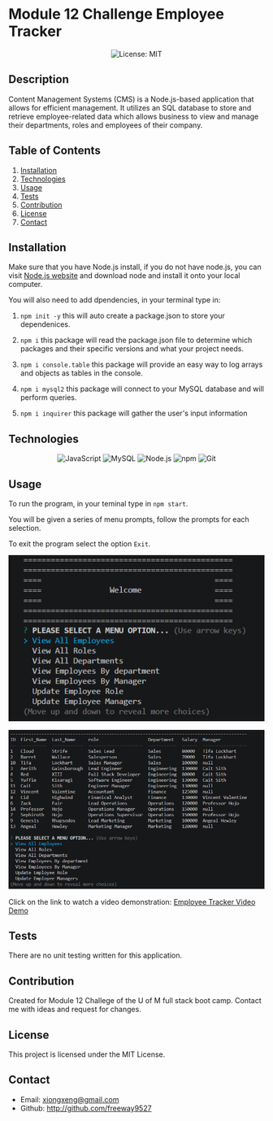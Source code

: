 # Module 12 Challenge Employee Tracker
<p align="center">
  <img src="https://img.shields.io/badge/License-MIT-blue" alt="License: MIT">
</p>

## Description
Content Management Systems (CMS) is a Node.js-based application that allows for efficient management. It utilizes an SQL database to store and retrieve employee-related data which allows business to view and manage their departments, roles and employees of their company.


## Table of Contents
1. [Installation](#installation)
2. [Technologies](#technologies)
3. [Usage](#usage)
4. [Tests](#tests)
5. [Contribution](#contribution)
6. [License](#license)
7. [Contact](#contact)


## Installation

Make sure that you have Node.js install, if you do not have node.js, you can visit [Node.js website](https://nodejs.org/en) and download node and install it onto your local computer. 

You will also need to add dpendencies, in your terminal type in:

1. `npm init -y` this will auto create a package.json to store your dependenices.

2. `npm i` this package will read the package.json file to determine which packages and their specific versions and what your project needs.

3. `npm i console.table` this package will provide an easy way to log arrays and objects as tables in the console.

4. `npm i mysql2` this package will connect to your MySQL database and will perform queries.

5. `npm i inquirer` this package will gather the user's input information

## Technologies
<p align="center">
  <img src="https://img.shields.io/badge/-JavaScript-blue?logo=JavaScript&logoColor=white" alt="JavaScript">
  <img src="https://img.shields.io/badge/-MySQL-blue?logo=MySQL&logoColor=white" alt="MySQL">
  <img src="https://img.shields.io/badge/-Node.js-purple?logo=Node.js&logoColor=white" alt="Node.js">
  <img src="https://img.shields.io/badge/-npm-CB3837?logo=npm&logoColor=white" alt="npm">
  <img src="https://img.shields.io/badge/-Git-orange?logo=Git&logoColor=white" alt="Git">
</p>

## Usage

To run the program, in your teminal type in `npm start`.

You will be given a series of menu prompts, follow the prompts for each selection.

To exit the program select the option `Exit`.

![Alt text](assets/images/employeeTrackerSS.png)

![Alt text](assets/images/employeeTrackerss2.png)

 Click on the link to watch a video demonstration:
[Employee Tracker Video Demo](https://drive.google.com/file/d/1FFDMZ2N9XfI8090CaTfjwqiXBgn9koB3/view)

## Tests

There are no unit testing written for this application.

## Contribution

Created for Module 12 Challege of the U of M full stack boot camp. Contact me with ideas and request for changes.

## License
This project is licensed under the MIT License.

## Contact

 * Email: xiongxeng@gmail.com
 * Github: http://github.com/freeway9527



